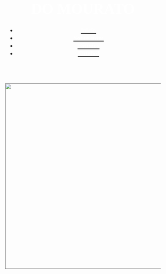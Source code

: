 <!DOCTYPE html>
<html lang="en">

<head>
  <meta charset="UTF-8">
  <meta name="viewport" content="width=device-width, initial-scale=1.0">
  <link rel="stylesheet" href="style.css">
  <link rel="stylesheet" href="https://fonts.googleapis.com/css?family=Sofia">
  <title>Do Mourato</title>
</head> 

<body> 
  <h1>
    <P ALIGN=center>
      <FONT COLOR="White">
        <FONT FACE="Garamond"><font size="200px">DO MOURATO</font>
    </P>
    </FONT>
    </FONT>
  </h1>
  <style>
    body, h2  {
      font-family: Sofia, serif;
    }
    </style>
  <h2>
    <header> <!--Cabeçalho-->
      <nav class="menu"> <!--Navegação-->
        <ul>
          <li><a href=""><FONT FACE="Garamond"><font color="white">inicio</FONT></FONT></li>
          <li><a href="file:///C:/Users/Aluno/Desktop/mourato.html"><FONT FACE="Garamond"><font color="white">Sobre mim</font></FONT></li>
          <li><a href=""><FONT FACE="Garamond"><font color="white">Estudos</FONT></FONT></li>
          <li><a href=""><FONT FACE="Garamond"><font color="white">Futebol</FONT></FONT></li>
        </ul>
      </nav>
    </header>
  </h2>
  <p ALIGN="center"><img src="https://i.pinimg.com/736x/85/ce/0d/85ce0d8876cc77eac2cfe7a0989790ae.jpg" width="600px"></p>
  


</body>


</html>
